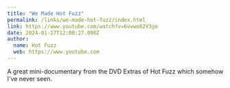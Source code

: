 ```yaml
---
title: "We Made Hot Fuzz"
permalink: /links/we-made-hot-fuzz/index.html
link: https://www.youtube.com/watch?v=6vvwo82V3go
date: 2024-01-27T12:00:27.098Z
author: 
  name: Hot Fuzz
  web: https://www.youtube.com
---
```


A great mini-documentary from the DVD Extras of Hot Fuzz which somehow I've never seen.
